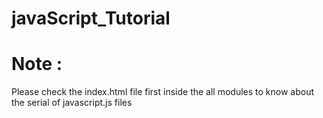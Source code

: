 # javaScript_Tutorial

# Note : 
Please check the index.html file first inside the all modules to know about the serial of javascript.js files
